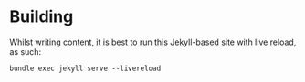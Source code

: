 # Building

Whilst writing content, it is best to run this Jekyll-based site with live reload, as such:

```shell
bundle exec jekyll serve --livereload
```